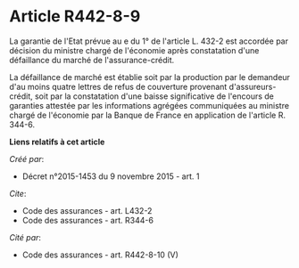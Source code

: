 # Article R442-8-9

La garantie de l'Etat prévue au e du 1° de l'article L. 432-2 est accordée par décision du ministre chargé de l'économie
après constatation d'une défaillance du marché de l'assurance-crédit. 

La défaillance de marché est établie soit par la production par le demandeur d'au moins quatre lettres de refus de couverture
provenant d'assureurs-crédit, soit par la constatation d'une baisse significative de l'encours de garanties attestée par les
informations agrégées communiquées au ministre chargé de l'économie par la Banque de France en application de l'article R.
344-6.

**Liens relatifs à cet article**

_Créé par_:

  - Décret n°2015-1453 du 9 novembre 2015 - art. 1

_Cite_:

  - Code des assurances - art. L432-2
  - Code des assurances - art. R344-6

_Cité par_:

  - Code des assurances - art. R442-8-10 (V)
